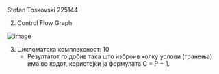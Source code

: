 Stefan Toskovski 225144

2. Control Flow Graph

![image](https://github.com/stevetosak/SI_2024_lab2_225144/assets/116950252/66cc2601-a0b2-4c47-9531-fd7a225b62ae)


3. Цикломатска комплексност: 10
   - Резултатот го добив така што изброив колку услови (гранења) има во кодот, користејќи ја формулата C = P + 1.
